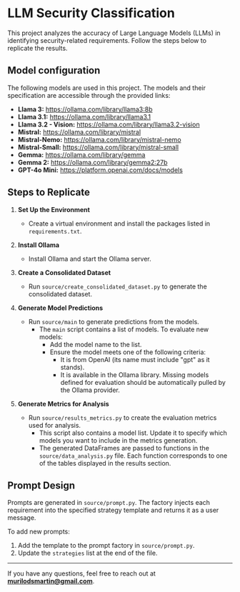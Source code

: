 # LLM Security Classification

This project analyzes the accuracy of Large Language Models (LLMs) in identifying security-related requirements. Follow the steps below to replicate the results.

## Model configuration
The following models are used in this project. The models and their specification are accessible through the provided links:
- **Llama 3:** https://ollama.com/library/llama3:8b
- **Llama 3.1:** https://ollama.com/library/llama3.1
- **Llama 3.2 - Vision:** https://ollama.com/library/llama3.2-vision
- **Mistral:** https://ollama.com/library/mistral
- **Mistral-Nemo:** https://ollama.com/library/mistral-nemo
- **Mistral-Small:** https://ollama.com/library/mistral-small
- **Gemma:** https://ollama.com/library/gemma
- **Gemma 2:** https://ollama.com/library/gemma2:27b
- **GPT-4o Mini:** https://platform.openai.com/docs/models


## Steps to Replicate

1. **Set Up the Environment**  
   - Create a virtual environment and install the packages listed in `requirements.txt`.

2. **Install Ollama**  
   - Install Ollama and start the Ollama server.

3. **Create a Consolidated Dataset**  
   - Run `source/create_consolidated_dataset.py` to generate the consolidated dataset.

4. **Generate Model Predictions**  
   - Run `source/main` to generate predictions from the models.
     - The `main` script contains a list of models. To evaluate new models:
       - Add the model name to the list. 
       - Ensure the model meets one of the following criteria:
         - It is from OpenAI (its name must include "gpt" as it stands).
         - It is available in the Ollama library. Missing models defined for evaluation should be automatically pulled by the Ollama provider.

5. **Generate Metrics for Analysis**  
   - Run `source/results_metrics.py` to create the evaluation metrics used for analysis.
     - This script also contains a model list. Update it to specify which models you want to include in the metrics generation.
     - The generated DataFrames are passed to functions in the `source/data_analysis.py` file. Each function corresponds to one of the tables displayed in the results section.

## Prompt Design
Prompts are generated in `source/prompt.py`. The factory injects each requirement into the specified strategy template and returns it as a user message.  

To add new prompts:
1. Add the template to the prompt factory in `source/prompt.py`.
2. Update the `strategies` list at the end of the file.

---

If you have any questions, feel free to reach out at **murilodsmartin@gmail.com**.
